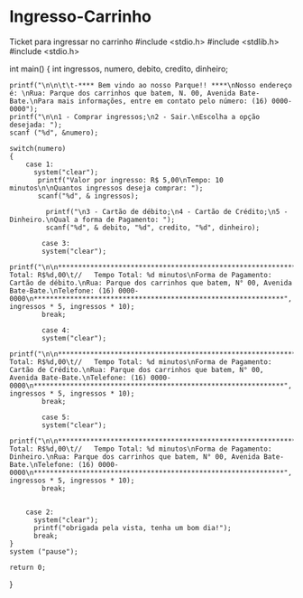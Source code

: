 # Ingresso-Carrinho
Ticket para ingressar no carrinho
#include <stdio.h>
#include <stdlib.h>
#include <stdio.h>



int main()
{
    int ingressos, numero, debito, credito, dinheiro;
    
    printf("\n\n\t\t-**** Bem vindo ao nosso Parque!! ****\nNosso endereço é: \nRua: Parque dos carrinhos que batem, N. 00, Avenida Bate-Bate.\nPara mais informações, entre em contato pelo número: (16) 0000-0000");
    printf("\n\n1 - Comprar ingressos;\n2 - Sair.\nEscolha a opção desejada: ");
    scanf ("%d", &numero);
    
    switch(numero)
    {
        case 1: 
          system("clear");
           printf("Valor por ingresso: R$ 5,00\nTempo: 10 minutos\n\nQuantos ingressos deseja comprar: ");
           scanf("%d", & ingressos);
          
             printf("\n3 - Cartão de débito;\n4 - Cartão de Crédito;\n5 - Dinheiro.\nQual a forma de Pagamento: ");
             scanf("%d", & debito, "%d", credito, "%d", dinheiro);
                
            case 3:
            system("clear");
                printf("\n\n**************************************************************\nValor Total: R$%d,00\t//   Tempo Total: %d minutos\nForma de Pagamento: Cartão de débito.\nRua: Parque dos carrinhos que batem, N° 00, Avenida Bate-Bate.\nTelefone: (16) 0000-0000\n**************************************************************", ingressos * 5, ingressos * 10);
            break;
            
            case 4:
            system("clear");
                printf("\n\n**************************************************************\nValor Total: R$%d,00\t//   Tempo Total: %d minutos\nForma de Pagamento: Cartão de Crédito.\nRua: Parque dos carrinhos que batem, N° 00, Avenida Bate-Bate.\nTelefone: (16) 0000-0000\n**************************************************************", ingressos * 5, ingressos * 10);
            break;
            
            case 5:
            system("clear");
                printf("\n\n**************************************************************\nValor Total: R$%d,00\t//   Tempo Total: %d minutos\nForma de Pagamento: Dinheiro.\nRua: Parque dos carrinhos que batem, N° 00, Avenida Bate-Bate.\nTelefone: (16) 0000-0000\n**************************************************************", ingressos * 5, ingressos * 10); 
            break;
           
          
        case 2:
          system("clear");
          printf("obrigada pela vista, tenha um bom dia!");
          break;
    }
    system ("pause");

    return 0;
}
